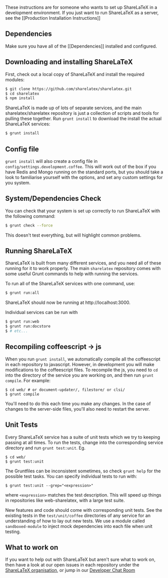 These instructions are for someone who wants to set up ShareLaTeX in a development environment. If you just want to run ShareLaTeX as a server, see the [[Production Installation Instructions]]

## Dependencies

Make sure you have all of the [[Dependencies]] installed and configured.

## Downloading and installing ShareLaTeX

First, check out a local copy of ShareLaTeX and install the required modules:

```bash
$ git clone https://github.com/sharelatex/sharelatex.git
$ cd sharelatex
$ npm install
```

ShareLaTeX is made up of lots of separate services, and the main sharelatex/sharelatex repository is just a collection of scripts and tools for pulling these together. Run `grunt install` to download the install the actual ShareLaTeX services:

```bash
$ grunt install
```

## Config file

`grunt install` will also create a config file in `config/settings.development.coffee`. This will work out of the box if you have Redis and Mongo running on the standard ports, but you should take a look to familiarise yourself with the options, and set any custom settings for you system.

## System/Dependencies Check

You can check that your system is set up correctly to run ShareLaTeX with the following command:

```bash
$ grunt check --force
```

This doesn't test everything, but will highlight common problems.

## Running ShareLaTeX

ShareLaTeX is built from many different services, and you need all of these running for it to work properly. The main `sharelatex` repository comes with some useful Grunt commands to help with running the services.

To run all of the ShareLaTeX services with one command, use:

```bash
$ grunt run:all
```

ShareLaTeX should now be running at http://localhost:3000.

Individual services can be run with
```bash
$ grunt run:web
$ grunt run:docstore
$ # etc...
```

Recompiling coffeescript -> js
------------------------------

When you run `grunt install`, we automatically compile all the coffeescript in each repository to javascript. However, in development you will make modifications to the coffeescript files. To recompile the js, you need to `cd` into the directory of the service you are working on, and then run `grunt compile`. For example:

    $ cd web/ # or document-updater/, filestore/ or clsi/
    $ grunt compile

You'll need to do this each time you make any changes. In the case of changes to the server-side files, you'll also need to restart the server.

Unit Tests
----------

Every ShareLaTeX service has a suite of unit tests which we try to keeping passing at all times. To run the tests, change into the corresponding service directory and run `grunt test:unit`. Eg.

    $ cd web/
    $ grunt test:unit

The Gruntfiles can be inconsistent sometimes, so check `grunt help` for the possible test tasks. You can specify individual tests to run with:

    $ grunt test:unit --grep="<expression>"

where `<expression>` matches the test description. This will speed up things in repositories like web-sharelatex, with a large test suite.

New features and code should come with corresponding unit tests. See the existing tests in the `test/unit/coffee` directories of any service for an understanding of how to lay out new tests. We use a module called `sandboxed-module` to inject mock dependencies into each file when unit testing.

What to work on
---------------

If you want to help out with ShareLaTeX but aren't sure what to work on, then have a look at our open issues in each repository under the [ShareLaTeX organisation](https://github.com/sharelatex), or jump in our [Developer Chat Room](http://www.hipchat.com/g1nJMcj7b)